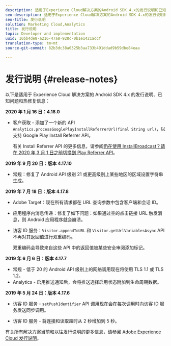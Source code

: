 ```yaml
---
description: 适用于Experience Cloud解决方案的Android SDK 4.x的发行说明和已知问题。
seo-description: 适用于Experience Cloud解决方案的Android SDK 4.x的发行说明和已知问题。
seo-title: 发行说明
solution: Marketing Cloud,Analytics
title: 发行说明
topic: Developer and implementation
uuid: 16bb4de8-a216-47a8-928c-0b1e1421adcf
translation-type: tm+mt
source-git-commit: 82b3dc38a0325b3aa733b491ddad9b59dbe84eaa

---
```



# 发行说明 {#release-notes}

以下是适用于 Experience Cloud 解决方案的 Android SDK 4.x 的发行说明、已知问题和热修复信息：

**2020 年 1 月 16 日：4.18.0**

* 客户获取 - 添加了一个新的 API `Analytics.processGooglePlayInstallReferrerUrl(final String url)`，以支持 Google Play Install Referrer API。

   有关 Install Referrer API 的更多信息，请参阅[仍在使用 InstallBroadcast？请在 2020 年 3 月 1 日之前切换到 Play Referrer API](https://android-developers.googleblog.com/2019/11/still-using-installbroadcast-switch-to.html)。

**2019 年 9 月 20 日：版本 4.17.10**

* 常规：修复了 Android API 级别 21 或更高级别上某些地区的区域设置字符串生成。

**2019 年 7 月 18 日：版本 4.17.8**

* Adobe Target：现在所有请求都在 URL 查询参数中包含客户端和会话 ID。
* 应用程序内消息传递：修复了如下问题：如果通过空的点击链接 URL 触发消息，则 Android 应用程序就会崩溃。
* 访客 ID 服务：`Visitor.appendToURL` 和 `Visitor.getUrlVariablesAsync` API 不再对其返回值进行双重编码。

   双重编码会导致来自这些 API 中的返回值被某些安全审阅添加标记。

**2019 年 6 月 6 日：版本 4.17.7**

* 常规 - 低于 20 的 Android API 级别上的网络调用现在将使用 TLS 1.1 或 TLS 1.2。
* Analytics - 启用推送通知后，会将推送选择启用状态附加到生命周期数据。

**2019 年 5 月 24 日：版本 4.17.6**

* 访客 ID 服务 - 
   `setPushIdentifier` API 调用现在会在每次调用时向访客 ID 服务发送同步调用。

* 访客 ID 服务 - 将连接和读取超时从 2 秒增加到 5 秒。


有关所有解决方案当前和以往发行说明的更多信息，请参阅 [Adobe Experience Cloud 发行说明](hhttps://docs.adobe.com/content/help/en/release-notes/experience-cloud/current.html)。
